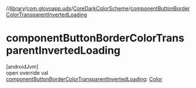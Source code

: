 //[library](../../../index.md)/[com.glovoapp.uds](../index.md)/[CoreDarkColorScheme](index.md)/[componentButtonBorderColorTransparentInvertedLoading](component-button-border-color-transparent-inverted-loading.md)

# componentButtonBorderColorTransparentInvertedLoading

[androidJvm]\
open override val [componentButtonBorderColorTransparentInvertedLoading](component-button-border-color-transparent-inverted-loading.md): [Color](https://developer.android.com/reference/kotlin/androidx/compose/ui/graphics/Color.html)
